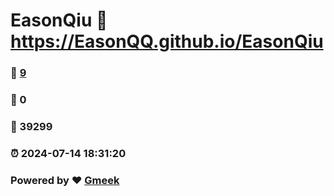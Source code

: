 # EasonQiu :link: https://EasonQQ.github.io/EasonQiu 
### :page_facing_up: [9](https://EasonQQ.github.io/EasonQiu/tag.html) 
### :speech_balloon: 0 
### :hibiscus: 39299 
### :alarm_clock: 2024-07-14 18:31:20 
### Powered by :heart: [Gmeek](https://github.com/Meekdai/Gmeek)
